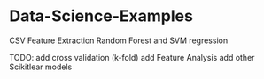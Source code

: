 # Data-Science-Examples


CSV Feature Extraction
Random Forest and SVM regression




TODO:
add cross validation (k-fold)
add Feature Analysis
add other Scikitlear models
